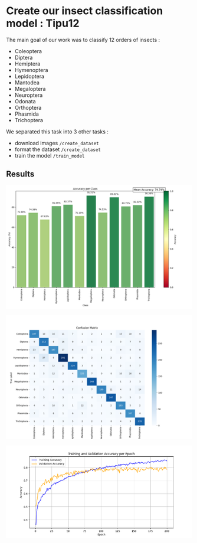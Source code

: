 # Create our insect classification model : Tipu12

The main goal of our work was to classify 12 orders of insects :
- Coleoptera
- Diptera
- Hemiptera
- Hymenoptera
- Lepidoptera
- Mantodea
- Megaloptera
- Neuroptera
- Odonata
- Orthoptera
- Phasmida
- Trichoptera

We separated this task into 3 other tasks :
- download images ```/create_dataset```
- format the dataset ```/create_dataset```
- train the model ```/train_model```


## Results

![accuracy per class](accuracy_per_class.png "Accuracy per class")

![confusion matrix](confusion_matrix.png "Confusion matrix")

![training accuracy](training_and_validation_accuracy_per_epoch.png "Training accuracy")